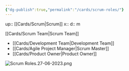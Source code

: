 ```yaml
---
{"dg-publish":true,"permalink":"/cards/scrum-roles/"}
---
```


up:: [[Cards/Scrum\|Scrum]] 
x:: 
d:: m

[[Cards/Scrum Team\|Scrum Team]] 
- [[Cards/Development Team\|Development Team]]
- [[Cards/Agile Project Manager\|Scrum Master]]
- [[Cards/Product Owner\|Product Owner]] 

![Scrum Roles.27-06-2023.png](/img/user/Extras/Images/Scrum%20Roles.27-06-2023.png)